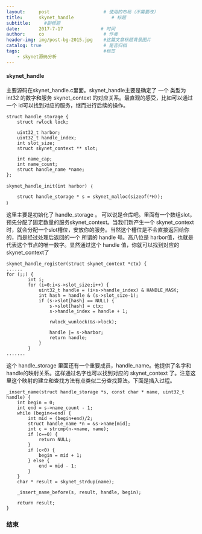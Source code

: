 ```yaml
---
layout:     post                    # 使用的布局（不需要改）
title:      skynet_handle              # 标题 
subtitle:     #副标题
date:       2017-7-17              # 时间
author:     co                      # 作者
header-img: img/post-bg-2015.jpg    #这篇文章标题背景图片
catalog: true                       # 是否归档
tags:                               #标签
    - skynet源码分析
---
```

#### skynet_handle 
主要源码在skynet_handle.c里面。skynet_handle主要是确定了 一个 类型为int32 的数字和服务 skynet_context 的对应关系。最直观的感受，比如可以通过一个 id可以找到对应的服务，继而进行后续的操作。

```
struct handle_storage {
	struct rwlock lock;

	uint32_t harbor;
	uint32_t handle_index;
	int slot_size;
	struct skynet_context ** slot;
	
	int name_cap;
	int name_count;
	struct handle_name *name;
};

skynet_handle_init(int harbor) ｛

	struct handle_storage * s = skynet_malloc(sizeof(*H));
｝

```
这里主要是初始化了 handle_storage 。 可以说是仓库吧。里面有一个数组slot，预先分配了固定数量的服务skynet_context。当我们新产生一个  skynet_context 时，就会分配一个slot槽位，安放你的服务。当然这个槽位是不会直接返回给你的，而是经过处理后返回的一个 所谓的 handle 号。高八位是 harbor值，也就是代表这个节点的唯一数字。显然通过这个 handle 值，你就可以找到对应的skynet_context了
```
skynet_handle_register(struct skynet_context *ctx) {
......
for (;;) {
		int i;
		for (i=0;i<s->slot_size;i++) {
			uint32_t handle = (i+s->handle_index) & HANDLE_MASK;
			int hash = handle & (s->slot_size-1);
			if (s->slot[hash] == NULL) {
				s->slot[hash] = ctx;
				s->handle_index = handle + 1;

				rwlock_wunlock(&s->lock);

				handle |= s->harbor;
				return handle;
			}
		}
.......
```
这个 handle_storage 里面还有一个重要成员，handle_name。他提供了名字和handle的映射关系。这样通过名字也可以找到对应的 skynet_context 了。注意这里这个映射的建立和查找方法有点类似二分查找算法。下面是插入过程。
```
_insert_name(struct handle_storage *s, const char * name, uint32_t handle) {
	int begin = 0;
	int end = s->name_count - 1;
	while (begin<=end) {
		int mid = (begin+end)/2;
		struct handle_name *n = &s->name[mid];
		int c = strcmp(n->name, name);
		if (c==0) {
			return NULL;
		}
		if (c<0) {
			begin = mid + 1;
		} else {
			end = mid - 1;
		}
	}
	char * result = skynet_strdup(name);

	_insert_name_before(s, result, handle, begin);

	return result;
}
```

### 结束